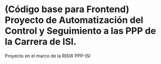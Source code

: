 # (Código base para Frontend) Proyecto de Automatización del Control y Seguimiento a las PPP de la Carrera de ISI.
Proyecto en el marco de la RISW PPP-ISI
